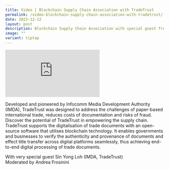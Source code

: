 ```yaml
---
title: Video | Blockchain Supply Chain Association with TradeTrust
permalink: /video-blockchain-supply-chain-association-with-tradetrust/
date: 2023-12-12
layout: post
description: Blockchain Supply Chain Association with special guest from IMDA TradeTrust
image: ""
variant: tiptap
---
```

<p></p>
<p></p>
<div class="iframe-wrapper">
<iframe allowfullscreen="true" frameborder="0" src="https://www.youtube.com/embed/Vlvq5bnXcWg?si=0pjgltSYRuqTzf5z"></iframe>
</div>
<p></p>
<p>Developed and pioneered by Infocomm Media Development Authority (IMDA),
TradeTrust was designed to address the challenges of paper-based international
trade, reduces costs of documentation and risks of fraud. Discover the
potential of TradeTrust in empowering the supply chain. TradeTrust supports
the digitalisation of trade documents with an open-source software that
utilises blockchain technology. It enables governments and businesses to
verify the authenticity and provenance of documents and effect title transfer
across digital platforms seamlessly, thus achieving end-to-end digital
processing of trade documents.</p>
<p>With very special guest Sin Yong Loh (IMDA, TradeTrust)
<br>Moderated by Andrea Frosinini</p>